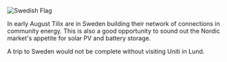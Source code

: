 ![Swedish Flag][3]

In early August Tilix are in Sweden building their network of connections in community energy. This is also a good opportunity to sound out the Nordic market's appetite for solar PV and battery storage.

A trip to Sweden would not be complete without visiting Uniti in Lund.

[1]: https://upload.wikimedia.org/wikipedia/en/4/4c/Flag_of_Sweden.svg
[2]: http://www.tilix.uk.s3.amazonaws.com/img/blogs/Flag_of_Sweden.svg
[3]: http://www.tilix.uk.s3.amazonaws.com/img/sweden-summer-17.png
